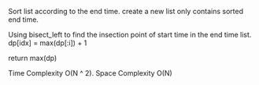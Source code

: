Sort list according to the end time. create a new list only contains sorted end time.

Using bisect_left to find the insection point of start time in the end time list. dp[idx] = max(dp[:i]) + 1

return max(dp)

Time Complexity O(N ^ 2). Space Complexity O(N)
